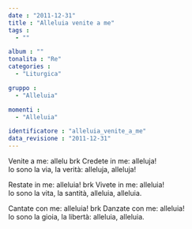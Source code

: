 ```yaml
---
date : "2011-12-31"
title : "Alleluia venite a me"
tags : 
  - ""

album : ""
tonalita : "Re"
categories : 
  - "Liturgica"

gruppo : 
  - "Alleluia"

momenti : 
  - "Alleluia"

identificatore : "alleluia_venite_a_me"
data_revisione : "2011-12-31"
---
```

  
  
Venite a me: allelu brk Credete in me: alleluja!  
Io sono la via, la verità: alleluja, alleluja!  
  
  
  
  
Restate in me: alleluia! brk Vivete in me: alleluia!  
Io sono la vita, la santità, alleluia, alleluia.  
  
  
  
  
Cantate con me: alleluia! brk Danzate con me: alleluia!  
Io sono la gioia, la libertà: alleluia, alleluia.  
  
  
  
